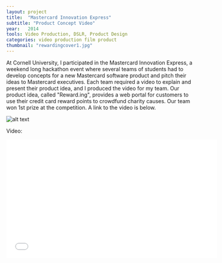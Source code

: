 ```yaml
---
layout: project
title:  "Mastercard Innovation Express"
subtitle: "Product Concept Video"
year:   2014
tools: Video Production, DSLR, Product Design
categories: video production film product
thumbnail: "rewardingcover1.jpg"
---
```



At Cornell University, I participated in the Mastercard Innovation Express, a weekend long hackathon event where several teams of students had to develop concepts for a new Mastercard software product and pitch their ideas to Mastercard executives. Each team required a video to explain and present their product idea, and I produced the video for my team. Our product idea, called "Reward.ing", provides a web portal for customers to use their credit card reward points to crowdfund charity causes. Our team won 1st prize at the competition. A link to the video is below.

![alt text](https://www.johnson.cornell.edu/Portals/32/images/hilites/hili_innovationExpress_Cornell.jpg)

Video:

<iframe width="560" height="315" src="//www.youtube.com/embed/t8QWl3rSaRA" frameborder="0" allowfullscreen></iframe>









